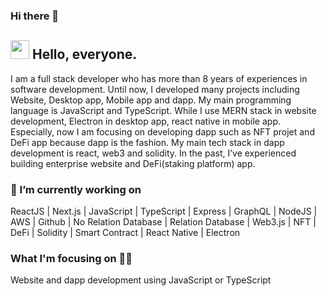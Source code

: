 ### Hi there 👋

<!--
**topdeveloper55/topdeveloper55** is a ✨ _special_ ✨ repository because its `README.md` (this file) appears on your GitHub profile.

Here are some ideas to get you started:

- 🔭 I’m currently working on ...
- 🌱 I’m currently learning ...
- 👯 I’m looking to collaborate on ...
- 🤔 I’m looking for help with ...
- 💬 Ask me about ...
- 📫 How to reach me: ...
- 😄 Pronouns: ...
- ⚡ Fun fact: ...
-->
## <img src="https://media.giphy.com/media/hvRJCLFzcasrR4ia7z/giphy.gif" width="30px"> Hello, everyone.

I am a full stack developer who has more than 8 years of experiences in software development. Until now, I developed many projects including Website, Desktop app, Mobile app and dapp. My main programming language is JavaScript and TypeScript.
While I use MERN stack in website development, Electron in desktop app, react native in mobile app.
Especially, now I am focusing on developing dapp such as NFT projet and DeFi app because dapp is the fashion. My main tech stack in dapp development is react, web3 and solidity. In the past, I’ve experienced building enterprise website and DeFi(staking platform) app.

### 🔭 I’m currently working on

ReactJS | Next.js | JavaScript | TypeScript | Express | GraphQL | NodeJS | AWS | Github | No Relation Database | Relation Database | Web3.js | NFT
| DeFi | Solidity | Smart Contract | React Native | Electron
### What I'm focusing on 👨‍💻
Website and dapp development using JavaScript or TypeScript
